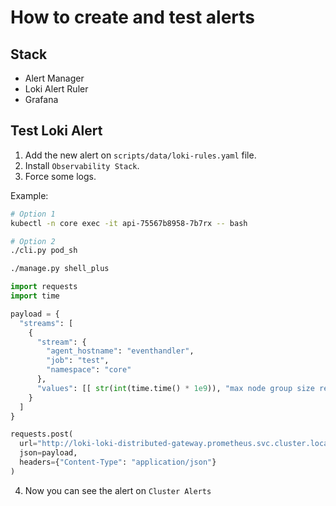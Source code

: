 # How to create and test alerts

## Stack

- Alert Manager
- Loki Alert Ruler
- Grafana

## Test Loki Alert

1. Add the new alert on `scripts/data/loki-rules.yaml` file.
2. Install `Observability Stack`.
3. Force some logs.

Example: 

```bash
# Option 1
kubectl -n core exec -it api-75567b8958-7b7rx -- bash

# Option 2
./cli.py pod_sh

./manage.py shell_plus
```

```python
import requests
import time

payload = {
  "streams": [
    {
      "stream": {
        "agent_hostname": "eventhandler",
        "job": "test",
        "namespace": "core"
      },
      "values": [[ str(int(time.time() * 1e9)), "max node group size reached" ]]
    }
  ]
}

requests.post(
  url="http://loki-loki-distributed-gateway.prometheus.svc.cluster.local/loki/api/v1/push",
  json=payload,
  headers={"Content-Type": "application/json"}
)
```

4. Now you can see the alert on `Cluster Alerts`

